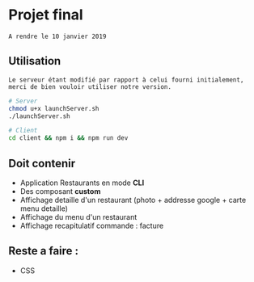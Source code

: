 # Projet final

```
A rendre le 10 janvier 2019
```

## Utilisation

`Le serveur étant modifié par rapport à celui fourni initialement, merci de bien vouloir utiliser notre version.`

```sh
# Server
chmod u+x launchServer.sh
./launchServer.sh

# Client
cd client && npm i && npm run dev
```

## Doit contenir

* Application Restaurants en mode **CLI**
* Des composant **custom**
* Affichage detaille d'un restaurant (photo + addresse google + carte menu detaille)
* Affichage du menu d'un restaurant
* Affichage recapitulatif commande : facture

## Reste a faire :

* CSS
